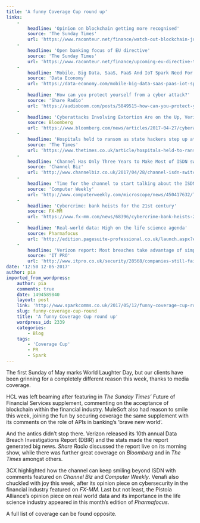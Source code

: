 ```yaml
---
title: 'A funny Coverage Cup round up'
links:
    -
        headline: 'Opinion on blockchain getting more recognised'
        source: 'The Sunday Times'
        url: 'https://www.raconteur.net/finance/watch-out-blockchain-just-went-mainstream'
    -
        headline: 'Open banking focus of EU directive'
        source: 'The Sunday Times'
        url: 'https://www.raconteur.net/finance/upcoming-eu-directive-to-open-up-banking'
    -
        headline: 'Mobile, Big Data, SaaS, PaaS And IoT Spark Need For Enterprise API Collaboration'
        source: 'Data Economy'
        url: 'https://data-economy.com/mobile-big-data-saas-paas-iot-spark-need-enterprise-api-collaboration/'
    -
        headline: 'How can you protect yourself from a cyber attack?'
        source: 'Share Radio'
        url: 'https://audioboom.com/posts/5849515-how-can-you-protect-yourself-from-a-cyber-attack'
    -
        headline: 'Cyberattacks Involving Extortion Are on the Up, Verizon Says'
        source: Bloomberg
        url: 'https://www.bloomberg.com/news/articles/2017-04-27/cyberattacks-involving-extortion-are-on-the-rise-report-shows'
    -
        headline: 'Hospitals held to ransom as state hackers step up attacks'
        source: 'The Times'
        url: 'https://www.thetimes.co.uk/article/hospitals-held-to-ransom-as-state-hackers-step-up-attacks-9305nl5pj'
    -
        headline: 'Channel Has Only Three Years to Make Most of ISDN switch-off, 3CX warns'
        source: 'Channel Biz'
        url: 'http://www.channelbiz.co.uk/2017/04/28/channel-isdn-switch-off-3cx/'
    -
        headline: 'Time for the channel to start talking about the ISDN switch-off'
        source: 'Computer Weekly'
        url: 'http://www.computerweekly.com/microscope/news/450417632/Time-for-the-channel-to-start-talking-about-the-ISDN-switch-off'
    -
        headline: 'Cybercrime: bank heists for the 21st century'
        source: FX-MM
        url: 'https://www.fx-mm.com/news/68396/cybercrime-bank-heists-21st-century/'
    -
        headline: 'Real-world data: High on the life science agenda'
        source: Pharmafocus
        url: 'http://edition.pagesuite-professional.co.uk/launch.aspx?eid=83ae5b87-6494-49e0-becf-0096b12b21ec&pnum=14'
    -
        headline: 'Verizon report: Most breaches take advantage of simple passwords'
        source: 'IT PRO'
        url: 'http://www.itpro.co.uk/security/28568/companies-still-fail-security-basics-as-ransomware-rises'
date: '12:50 12-05-2017'
author: pia
imported_from_wordpress:
    author: pia
    comments: true
    date: 1494589840
    layout: post
    link: 'http://www.sparkcomms.co.uk/2017/05/12/funny-coverage-cup-round/'
    slug: funny-coverage-cup-round
    title: 'A funny Coverage Cup round up'
    wordpress_id: 2339
    categories:
        - Blog
    tags:
        - 'Coverage Cup'
        - PR
        - Spark
---
```


The first Sunday of May marks World Laughter Day, but our clients have been grinning for a completely different reason this week, thanks to media coverage.

HCL was left beaming after featuring in _The Sunday Times’_ Future of Financial Services supplement, commenting on the acceptance of blockchain within the financial industry. MuleSoft also had reason to smile this week, joining the fun by securing coverage the same supplement with its comments on the role of APIs in banking’s ‘brave new world’.

And the antics didn’t stop there. Verizon released its 10th annual Data Breach Investigations Report (DBIR) and the stats made the report generated big news. _Share Radio_ discussed the report live on its morning show, while there was further great coverage on _Bloomberg_ and in _The Times_ amongst others.

3CX highlighted how the channel can keep smiling beyond ISDN with comments featured on _Channel Biz_ and _Computer Weekly_. Venafi also chuckled with joy this week, after its opinion piece on cybersecurity in the financial industry featured on _FX-MM_. Last but not least, the Pistoia Alliance’s opinion piece on real world data and its importance in the life science industry appeared in this month’s edition of _Pharmafocus_.

A full list of coverage can be found opposite.
